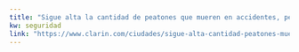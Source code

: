 ```yaml
---
title: "Sigue alta la cantidad de peatones que mueren en accidentes, pero bajó la de motociclistas - 10/05/2019 - Clarín.com"
kw: seguridad
link: "https://www.clarin.com/ciudades/sigue-alta-cantidad-peatones-mueren-accidentes-motociclistas_0_HPXgbx3YV.html"
---
```


